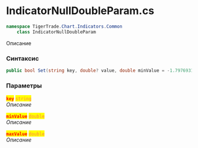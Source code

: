
# IndicatorNullDoubleParam.cs
```csharp
namespace TigerTrade.Chart.Indicators.Common  
    class IndicatorNullDoubleParam
```

Описание

### Синтаксис
```csharp
public bool Set(string key, double? value, double minValue = -1.7976931348623157E+308, double maxValue = 1.7976931348623157E+308)
```

### Параметры  
<mark style="color:red;">**`key`**</mark> <mark style="color:coral;">`string`</mark>  
 *Описание*  
  
<mark style="color:red;">**`minValue`**</mark> <mark style="color:coral;">`double`</mark>  
 *Описание*  
  
<mark style="color:red;">**`maxValue`**</mark> <mark style="color:coral;">`double`</mark>  
 *Описание*  
  

                    
                    